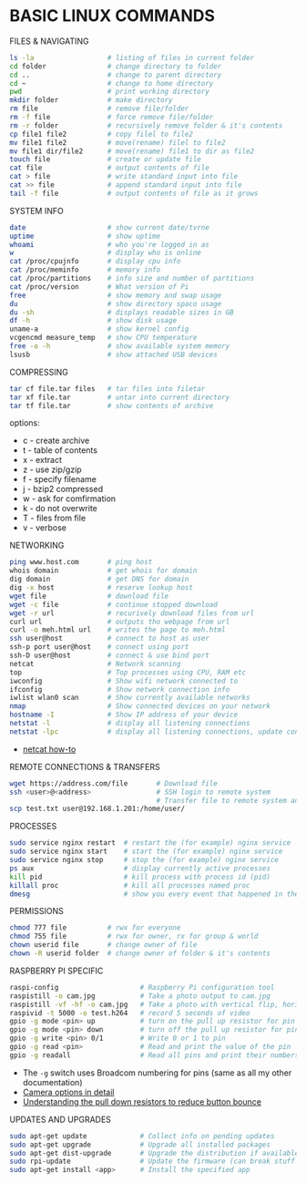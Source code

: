 # BASIC LINUX COMMANDS

FILES & NAVIGATING 

```bash
ls -la 					# listing of files in current folder 
cd folder 				# change directory to folder 
cd ..					# change to parent directory 
cd ~					# change to home directory 
pwd 					# print working directory 
mkdir folder			# make directory  
rm file 				# remove file/folder
rm -f file 				# force remove file/folder 
rm -r folder 			# recursively remove folder & it's contents 
cp file1 file2 			# copy filel to file2 
mv file1 file2 			# move(rename) filel to file2 
mv file1 dir/file2 		# move(rename) file1 to dir as file2 
touch file 				# create or update file 
cat file 				# output contents of file 
cat > file 				# write standard input into file 
cat >> file 			# append standard input into file 
tail -f file 			# output contents of file as it grows 
```

SYSTEM INFO 

```bash
date					# show current date/tvrne 
uptime					# show uptime 
whoami					# who you're logged in as 
w 						# display who is online 
cat /proc/cpujnfo 		# display cpu info 
cat /proc/meminfo 		# memory info 
cat /proc/partitions	# info size and number of partitions
cat /proc/version		# What version of Pi
free 					# show memory and swap usage 
du 						# show directory spaco usage 
du -sh 					# displays readable sizes in GB 
df -h					# show disk usage 
uname-a 				# show kernel config 
vcgencmd measure_temp	# show CPU temperature
free -o -h 				# show available system memory
lsusb 					# show attached USB devices
```

COMPRESSING 

```bash
tar cf file.tar files 	# tar files into filetar 
tar xf file.tar 		# untar into current directory 
tar tf file.tar 		# show contents of archive 
```

options: 

* c - create archive 
* t - table of contents 
* x - extract 
* z - use zip/gzip 
* f - specify filename 
* j - bzip2 compressed
* w - ask for comfirmation
* k - do not overwrite
* T - files from file
* v - verbose

NETWORKING 

```bash
ping www.host.com 		# ping host
whois domain 			# get whois for domain 
dig domain 				# get DNS for domain 
dig -x host 			# reserve lookup host 
wget file 				# download file 
wget -c file 			# continue stopped download 
wget -r url 			# recurively download files from url 
curl url 				# outputs tho webpage from url 
curl -o meh.html url	# writes the page to meh.html 
ssh user@host 			# connect to host as user 
ssh-p port user@host 	# connect using port 
ssh-D user@host 		# connect & use bind port 
netcat					# Network scanning 
top						# Top processes using CPU, RAM etc
iwconfig				# Show wifi network connected to
ifconfig				# Show network connection info
iwlist wlan0 scan		# Show currently available networks
nmap					# Show connected devices on your network
hostname -I 			# Show IP address of your device
netstat -l              # display all listening connections
netstat -lpc            # display all listening connections, update continuously
```

* [netcat how-to](https://www.sans.org/security-resources/sec560/netcat_cheat_sheet_v1.pdf)

REMOTE CONNECTIONS & TRANSFERS

```bash
wget https://address.com/file       # Download file
ssh <user>@<address>                # SSH login to remote system
                                    # Transfer file to remote system and specified location
scp test.txt user@192.168.1.201:/home/user/     
```

PROCESSES 

```bash
sudo service nginx restart  # restart the (for example) nginx service
sudo service nginx start    # start the (for example) nginx service
sudo service nginx stop     # stop the (for example) nginx service
ps aux   					# display currently active processes 
kill pid     				# kill process with process id (pid) 
killall proc     			# kill all processes named proc 
dmesg                       # show you every event that happened in the start sequence
```

PERMISSIONS 

```bash
chmod 777 file 			# rwx for everyone
chmod 755 file			# rwx for owner, rx for group & world
chown userid file		# change owner of file
chown -R userid folder	# change owner of folder & it's contents
```

RASPBERRY PI SPECIFIC

```bash
raspi-config					# Raspberry Pi configuration tool
raspistill -o cam.jpg			# Take a photo output to cam.jpg
raspistill -vf -hf -o cam.jpg	# Take a photo with vertical flip, horizontal flip
raspivid -t 5000 -o test.h264	# record 5 seconds of video
gpio -g mode <pin> up 			# turn on the pull up resistor for pin
gpio -g mode <pin> down 		# turn off the pull up resistor for pin
gpio -g write <pin> 0/1			# Write 0 or 1 to pin
gpio -g read <pin>				# Read and print the value of the pin
gpio -g readall					# Read all pins and print their numbers
```

* The `-g` switch uses Broadcom numbering for pins (same as all my other documentation)
* [Camera options in detail](https://www.raspberrypi.org/documentation/raspbian/applications/camera.md)
* [Understanding the pull down resistors to reduce button bounce](https://grantwinney.com/using-pullup-and-pulldown-resistors-on-the-raspberry-pi/)

UPDATES AND UPGRADES

```bash
sudo apt-get update 			# Collect info on pending updates
sudo apt-get upgrade 			# Upgrade all installed packages
sudo apt-get dist-upgrade		# Upgrade the distribution if available
sudo rpi-update 				# Update the firmware (can break stuff!)
sudo apt-get install <app>      # Install the specified app
```
